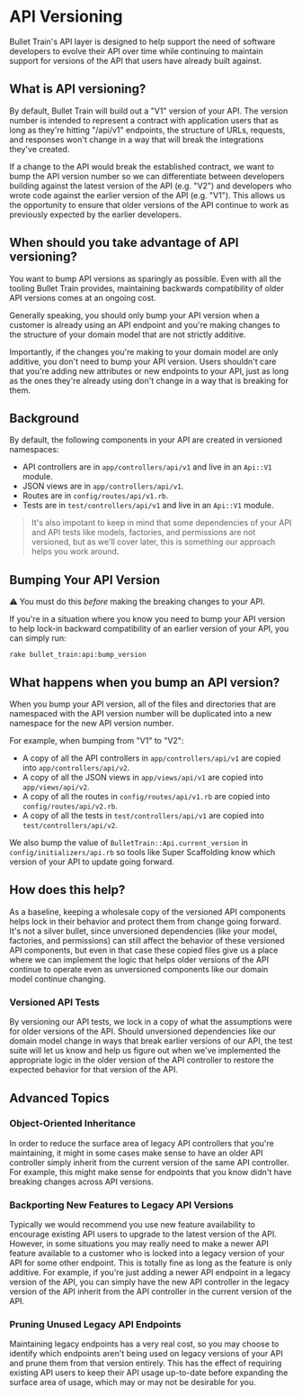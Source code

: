 # API Versioning
Bullet Train's API layer is designed to help support the need of software developers to evolve their API over time while continuing to maintain support for versions of the API that users have already built against.

## What is API versioning?
By default, Bullet Train will build out a "V1" version of your API. The version number is intended to represent a contract with application users that as long as they're hitting "/api/v1" endpoints, the structure of URLs, requests, and responses won't change in a way that will break the integrations they've created.

If a change to the API would break the established contract, we want to bump the API version number so we can differentiate between developers building against the latest version of the API (e.g. "V2") and developers who wrote code against the earlier version of the API (e.g. "V1"). This allows us the opportunity to ensure that older versions of the API continue to work as previously expected by the earlier developers.

## When should you take advantage of API versioning?
You want to bump API versions as sparingly as possible. Even with all the tooling Bullet Train provides, maintaining backwards compatibility of older API versions comes at an ongoing cost.

Generally speaking, you should only bump your API version when a customer is already using an API endpoint and you're making changes to the structure of your domain model that are not strictly additive.

Importantly, if the changes you're making to your domain model are only additive, you don't need to bump your API version. Users shouldn't care that you're adding new attributes or new endpoints to your API, just as long as the ones they're already using don't change in a way that is breaking for them.

## Background
By default, the following components in your API are created in versioned namespaces:

 - API controllers are in `app/controllers/api/v1` and live in an `Api::V1` module.
 - JSON views are in `app/controllers/api/v1`.
 - Routes are in `config/routes/api/v1.rb`.
 - Tests are in `test/controllers/api/v1` and live in an `Api::V1` module.

> It's also impotant to keep in mind that some dependencies of your API and API tests like models, factories, and permissions are not versioned, but as we'll cover later, this is something our approach helps you work around.

## Bumping Your API Version

⚠️ You must do this _before_ making the breaking changes to your API.

If you're in a situation where you know you need to bump your API version to help lock-in backward compatibility of an earlier version of your API, you can simply run:

```
rake bullet_train:api:bump_version
```

## What happens when you bump an API version?
When you bump your API version, all of the files and directories that are namespaced with the API version number will be duplicated into a new namespace for the new API version number.

For example, when bumping from "V1" to "V2":

 - A copy of all the API controllers in `app/controllers/api/v1` are copied into `app/controllers/api/v2`.
 - A copy of all the JSON views in `app/views/api/v1` are copied into `app/views/api/v2`.
 - A copy of all the routes in `config/routes/api/v1.rb` are copied into `config/routes/api/v2.rb`.
 - A copy of all the tests in `test/controllers/api/v1` are copied into `test/controllers/api/v2`.

We also bump the value of `BulletTrain::Api.current_version` in `config/initializers/api.rb` so tools like Super Scaffolding know which version of your API to update going forward.

## How does this help?
As a baseline, keeping a wholesale copy of the versioned API components helps lock in their behavior and protect them from change going forward. It's not a silver bullet, since unversioned dependencies (like your model, factories, and permissions) can still affect the behavior of these versioned API components, but even in that case these copied files give us a place where we can implement the logic that helps older versions of the API continue to operate even as unversioned components like our domain model continue changing.

### Versioned API Tests
By versioning our API tests, we lock in a copy of what the assumptions were for older versions of the API. Should unversioned dependencies like our domain model change in ways that break earlier versions of our API, the test suite will let us know and help us figure out when we've implemented the appropriate logic in the older version of the API controller to restore the expected behavior for that version of the API.

## Advanced Topics

### Object-Oriented Inheritance
In order to reduce the surface area of legacy API controllers that you're maintaining, it might in some cases make sense to have an older API controller simply inherit from the current version of the same API controller. For example, this might make sense for endpoints that you know didn't have breaking changes across API versions.

### Backporting New Features to Legacy API Versions
Typically we would recommend you use new feature availability to encourage existing API users to upgrade to the latest version of the API. However, in some situations you may really need to make a newer API feature available to a customer who is locked into a legacy version of your API for some other endpoint. This is totally fine as long as the feature is only additive. For example, if you're just adding a newer API endpoint in a legacy version of the API, you can simply have the new API controller in the legacy version of the API inherit from the API controller in the current version of the API.

### Pruning Unused Legacy API Endpoints
Maintaining legacy endpoints has a very real cost, so you may choose to identify which endpoints aren't being used on legacy versions of your API and prune them from that version entirely. This has the effect of requiring existing API users to keep their API usage up-to-date before expanding the surface area of usage, which may or may not be desirable for you.